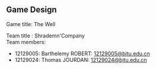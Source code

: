Game Design
-----------

Game title: The Well  

Team title : Shrademn'Company  
Team members:
* 12129005: Barthelemy ROBERT: 12129005@bjtu.edu.cn
* 12129024: Thomas JOURDAN: 12129024@bjtu.edu.cn
